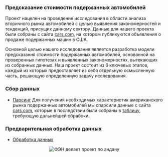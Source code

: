 ### Предсказание стоимости подержанных автомобилей

Проект нацелен на проведение исследования в области анализа вторичного рынка автомобилей с целью выявления закономерностей и тенденций, присущих данному сектору. 
Данные для нашего проекта были собраны с сайта [cars.com](https://www.cars.com/), на котором публикуются объявления о продаже подержанных машин в США.

Основной целью нашего исследования является разработка модели предсказания стоимости подержанных автомобилей, основанной на проверенных гипотезах и выявленных закономерностях, вытекающих из собранных данных. Наш проект состоит из 6 ключевых этапов, каждый из которых предоставляет из себя отдельную осмысленную часть, решающую определенную задачу исследования.

### Сбор данных
* [Парсинг](https://github.com/menadzhiev/car_price_predictor/blob/main/Парсер.ipynb)
Для получения необходимых характеристик американского рынка подержанных автомобилей мы спарсили данные с сайта [cars.com](https://www.cars.com/), которые в последствии были собраны в [таблицу](https://github.com/menadzhiev/car_price_predictor/blob/main/таблицы%20с%20данными/cars_df.csv), требующую дальнейшей обрабоки.

### Предварительная обработка данных
* [Обработка данных](https://github.com/menadzhiev/car_price_predictor/blob/main/Обработка%20данных.ipynb)



<div align="center">
    <img src="https://imgur.com/JAVmJYB.jpg" alt="ФЭН делает проект по андану">
</div>

